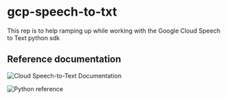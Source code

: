 # gcp-speech-to-txt

This rep is to help ramping up while working with the Google Cloud Speech to Text python sdk 

## Reference documentation

![Cloud Speech-to-Text Documentation](https://cloud.google.com/speech-to-text/docs/)

![Python reference](https://cloud.google.com/speech-to-text/docs/reference/libraries#client-libraries-install-python)